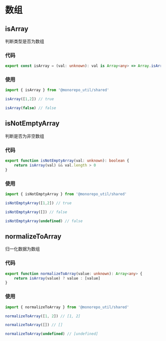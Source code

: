 # 数组

## isArray

判断类型是否为数组

### 代码

```ts
export const isArray = (val: unknown): val is Array<any> => Array.isArray(val)
```

### 使用

```ts
import { isArray } from '@monorepo_util/shared'

isArray([1,2]) // true

isArray(false) // false
```

## isNotEmptyArray

判断是否为非空数组

### 代码

```ts
export function isNotEmptyArray(val: unknown): boolean {
    return isArray(val) && val.length > 0
}
```

### 使用

```ts
import { isNotEmptyArray } from '@monorepo_util/shared'

isNotEmptyArray([1,2]) // true

isNotEmptyArray([]) // false

isNotEmptyArray(undefined) // false
```

## normalizeToArray

归一化数据为数组

### 代码

```ts
export function normalizeToArray(value: unknown): Array<any> {
    return isArray(value) ? value : [value]
}
```

### 使用

```ts
import { normalizeToArray } from '@monorepo_util/shared'

normalizeToArray([1, 2]) // [1, 2]

normalizeToArray([]) // []

normalizeToArray(undefined) // [undefined]
```

